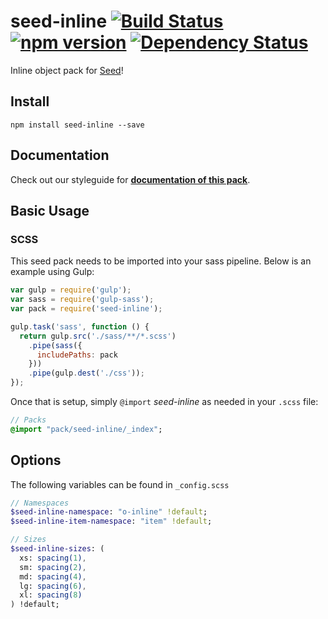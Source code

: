 # seed-inline [![Build Status](https://travis-ci.org/helpscout/seed-inline.svg?branch=master)](https://travis-ci.org/helpscout/seed-inline) [![npm version](https://badge.fury.io/js/seed-color-scheme.svg)](https://badge.fury.io/js/seed-color-scheme) [![Dependency Status](https://david-dm.org/helpscout/seed-inline.svg)](https://david-dm.org/helpscout/seed-inline)

Inline object pack for [Seed](https://github.com/helpscout/seed)!

## Install
```
npm install seed-inline --save
```


## Documentation

Check out our styleguide for **[documentation of this pack](http://style.helpscout.com/seed/packs/seed-inline/)**.


## Basic Usage

### SCSS
This seed pack needs to be imported into your sass pipeline. Below is an example using Gulp:


```javascript
var gulp = require('gulp');
var sass = require('gulp-sass');
var pack = require('seed-inline');

gulp.task('sass', function () {
  return gulp.src('./sass/**/*.scss')
    .pipe(sass({
      includePaths: pack
    }))
    .pipe(gulp.dest('./css'));
});
```

Once that is setup, simply `@import` *seed-inline* as needed in your `.scss` file:

```sass
// Packs
@import "pack/seed-inline/_index";
```

## Options

The following variables can be found in `_config.scss`

```sass
// Namespaces
$seed-inline-namespace: "o-inline" !default;
$seed-inline-item-namespace: "item" !default;

// Sizes
$seed-inline-sizes: (
  xs: spacing(1),
  sm: spacing(2),
  md: spacing(4),
  lg: spacing(6),
  xl: spacing(8)
) !default;
```
